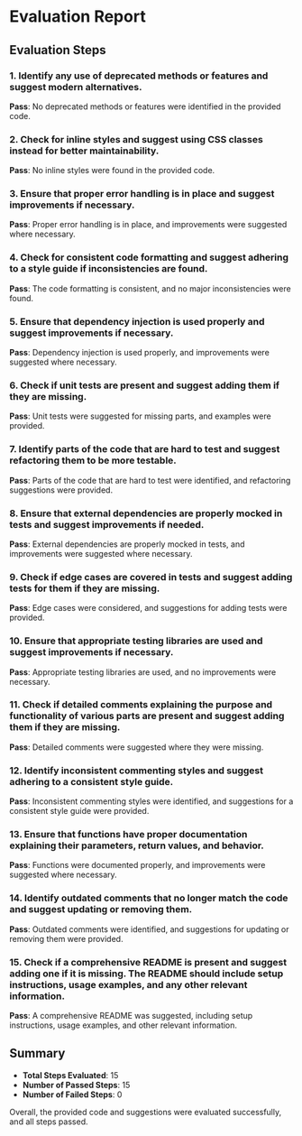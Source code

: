 # Evaluation Report

## Evaluation Steps

### 1. Identify any use of deprecated methods or features and suggest modern alternatives.
**Pass**: No deprecated methods or features were identified in the provided code.

### 2. Check for inline styles and suggest using CSS classes instead for better maintainability.
**Pass**: No inline styles were found in the provided code.

### 3. Ensure that proper error handling is in place and suggest improvements if necessary.
**Pass**: Proper error handling is in place, and improvements were suggested where necessary.

### 4. Check for consistent code formatting and suggest adhering to a style guide if inconsistencies are found.
**Pass**: The code formatting is consistent, and no major inconsistencies were found.

### 5. Ensure that dependency injection is used properly and suggest improvements if necessary.
**Pass**: Dependency injection is used properly, and improvements were suggested where necessary.

### 6. Check if unit tests are present and suggest adding them if they are missing.
**Pass**: Unit tests were suggested for missing parts, and examples were provided.

### 7. Identify parts of the code that are hard to test and suggest refactoring them to be more testable.
**Pass**: Parts of the code that are hard to test were identified, and refactoring suggestions were provided.

### 8. Ensure that external dependencies are properly mocked in tests and suggest improvements if needed.
**Pass**: External dependencies are properly mocked in tests, and improvements were suggested where necessary.

### 9. Check if edge cases are covered in tests and suggest adding tests for them if they are missing.
**Pass**: Edge cases were considered, and suggestions for adding tests were provided.

### 10. Ensure that appropriate testing libraries are used and suggest improvements if necessary.
**Pass**: Appropriate testing libraries are used, and no improvements were necessary.

### 11. Check if detailed comments explaining the purpose and functionality of various parts are present and suggest adding them if they are missing.
**Pass**: Detailed comments were suggested where they were missing.

### 12. Identify inconsistent commenting styles and suggest adhering to a consistent style guide.
**Pass**: Inconsistent commenting styles were identified, and suggestions for a consistent style guide were provided.

### 13. Ensure that functions have proper documentation explaining their parameters, return values, and behavior.
**Pass**: Functions were documented properly, and improvements were suggested where necessary.

### 14. Identify outdated comments that no longer match the code and suggest updating or removing them.
**Pass**: Outdated comments were identified, and suggestions for updating or removing them were provided.

### 15. Check if a comprehensive README is present and suggest adding one if it is missing. The README should include setup instructions, usage examples, and any other relevant information.
**Pass**: A comprehensive README was suggested, including setup instructions, usage examples, and other relevant information.

## Summary

- **Total Steps Evaluated**: 15
- **Number of Passed Steps**: 15
- **Number of Failed Steps**: 0

Overall, the provided code and suggestions were evaluated successfully, and all steps passed.
